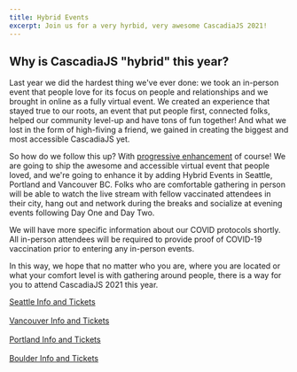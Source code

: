 ```yaml
---
title: Hybrid Events
excerpt: Join us for a very hyrbid, very awesome CascadiaJS 2021!
---
```

## Why is CascadiaJS "hybrid" this year?

Last year we did the hardest thing we've ever done: we took an in-person event that people love for its focus on people and relationships and we brought in online as a fully virtual event. We created an experience that stayed true to our roots, an event that put people first, connected folks, helped our community level-up and have tons of fun together! And what we lost in the form of high-fiving a friend, we gained in creating the biggest and most accessible CascadiaJS yet.

So how do we follow this up? With [progressive enhancement](https://developer.mozilla.org/en-US/docs/Glossary/Progressive_Enhancement) of course! We are going to ship the awesome and accessible virtual event that people loved, and we're going to enhance it by adding Hybrid Events in Seattle, Portland and Vancouver BC. Folks who are comfortable gathering in person will be able to watch the live stream with fellow vaccinated attendees in their city, hang out and network during the breaks and socialize at evening events following Day One and Day Two. 

We will have more specific information about our COVID protocols shortly. All in-person attendees will be required to provide proof of COVID-19 vaccination prior to entering any in-person events.

In this way, we hope that no matter who you are, where you are located or what your comfort level is with gathering around people, there is a way for you to attend CascadiaJS 2021 this year. 

<div class="cta secondary"><a href="/conf/seattle">Seattle Info and Tickets</a></div>
<br/>
<div class="cta secondary"><a href="/conf/vancouver">Vancouver Info and Tickets</a></div>
<br/>
<div class="cta secondary"><a href="/conf/portland">Portland Info and Tickets</a></div>
<br/>
<div class="cta secondary"><a href="/conf/boulder">Boulder Info and Tickets</a></div>
